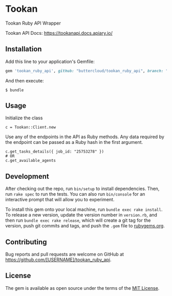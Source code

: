 # Tookan

Tookan Ruby API Wrapper

Tookan API Docs: https://tookanapi.docs.apiary.io/

## Installation

Add this line to your application's Gemfile:

```ruby
gem 'tookan_ruby_api', github: "buttercloud/tookan_ruby_api", branch: "master"
```

And then execute:

    $ bundle

## Usage

Initialize the class

    c = Tookan::Client.new

Use any of the endpoints in the API as Ruby methods. Any data required by the endpoint can be passed as a Ruby hash in the first argument.
    
    c.get_tasks_details({ job_id: "25753278" })
    # OR
    c.get_available_agents

## Development

After checking out the repo, run `bin/setup` to install dependencies. Then, run `rake spec` to run the tests. You can also run `bin/console` for an interactive prompt that will allow you to experiment.

To install this gem onto your local machine, run `bundle exec rake install`. To release a new version, update the version number in `version.rb`, and then run `bundle exec rake release`, which will create a git tag for the version, push git commits and tags, and push the `.gem` file to [rubygems.org](https://rubygems.org).

## Contributing

Bug reports and pull requests are welcome on GitHub at https://github.com/[USERNAME]/tookan_ruby_api.

## License

The gem is available as open source under the terms of the [MIT License](https://opensource.org/licenses/MIT).
